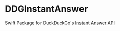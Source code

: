# DDGInstantAnswer

Swift Package for DuckDuckGo's [Instant Answer API](https://duckduckgo.com/api)

